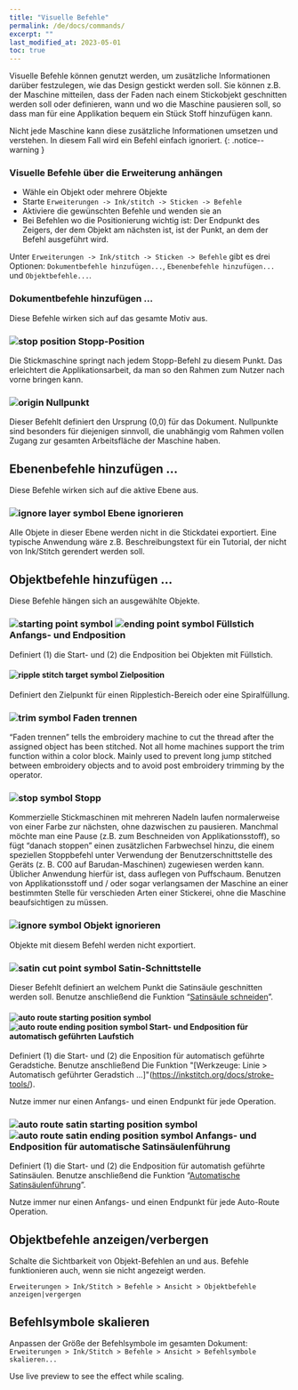 ```yaml
---
title: "Visuelle Befehle"
permalink: /de/docs/commands/
excerpt: ""
last_modified_at: 2023-05-01
toc: true
---
```

Visuelle Befehle können genutzt werden, um zusätzliche Informationen darüber festzulegen, wie das Design gestickt werden soll. Sie können z.B. der Maschine mitteilen, dass der Faden nach einem Stickobjekt geschnitten werden soll oder definieren, wann und wo die Maschine pausieren soll, so dass man für eine Applikation bequem ein Stück Stoff hinzufügen kann.

Nicht jede Maschine kann diese zusätzliche Informationen umsetzen und verstehen. In diesem Fall wird ein Befehl einfach ignoriert.
{: .notice--warning }

### Visuelle Befehle über die Erweiterung anhängen

* Wähle ein Objekt oder mehrere Objekte
* Starte `Erweiterungen -> Ink/stitch -> Sticken -> Befehle`
* Aktiviere die gewünschten Befehle und wenden sie an
* Bei Befehlen wo die Positionierung wichtig ist: Der Endpunkt des Zeigers, der dem Objekt am nächsten ist, ist der Punkt, an dem der Befehl ausgeführt wird.

Unter `Erweiterungen -> Ink/stitch -> Sticken -> Befehle` gibt es drei Optionen: `Dokumentbefehle hinzufügen...`, `Ebenenbefehle hinzufügen...` und `Objektbefehle...`.

### Dokumentbefehle hinzufügen ...

Diese Befehle wirken sich auf das gesamte Motiv aus.

### ![stop position](/assets/images/docs/visual-commands-stop-position.jpg) Stopp-Position

Die Stickmaschine springt nach jedem Stopp-Befehl zu diesem Punkt. Das erleichtert die Applikationsarbeit, da man so den Rahmen zum Nutzer nach vorne bringen kann.

### ![origin](/assets/images/docs/visual-commands-origin.jpg) Nullpunkt

Dieser Befehlt definiert den Ursprung (0,0) für das Dokument. Nullpunkte sind besonders für diejenigen sinnvoll, die unabhängig vom Rahmen vollen Zugang zur gesamten Arbeitsfläche der Maschine haben.

## Ebenenbefehle hinzufügen …

Diese Befehle wirken sich auf die aktive Ebene aus.

### ![ignore layer symbol](/assets/images/docs/visual-commands-ignore-layer.jpg) Ebene ignorieren

Alle Objete in dieser Ebene werden nicht in die Stickdatei exportiert. Eine typische Anwendung wäre z.B. Beschreibungstext für ein Tutorial, der nicht von Ink/Stitch gerendert werden soll.

## Objektbefehle hinzufügen …

Diese Befehle hängen sich an ausgewählte Objekte.

### ![starting point symbol](/assets/images/docs/visual-commands-start.jpg) ![ending point symbol](/assets/images/docs/visual-commands-end.jpg) Füllstich Anfangs- und Endposition

Definiert (1) die Start- und (2) die Endposition bei Objekten mit Füllstich.

#### ![ripple stitch target symbol](/assets/images/docs/visual-commands-ripple-target.png) Zielposition

Definiert den Zielpunkt für einen Ripplestich-Bereich oder eine Spiralfüllung.


### ![trim symbol](/assets/images/docs/visual-commands-trim.jpg) Faden trennen

“Faden trennen” tells the embroidery machine to cut the thread after the assigned object has been stitched. Not all home machines support the trim function within a color block. Mainly used to prevent long jump stitched between embroidery objects and to avoid post embroidery trimming by the operator.

### ![stop symbol](/assets/images/docs/visual-commands-stop.jpg) Stopp

Kommerzielle Stickmaschinen mit mehreren Nadeln laufen normalerweise von einer Farbe zur nächsten, ohne dazwischen zu pausieren. Manchmal möchte man eine Pause (z.B. zum Beschneiden von Applikationsstoff), so fügt “danach stoppen” einen zusätzlichen Farbwechsel hinzu, die einem speziellen Stoppbefehl unter Verwendung der Benutzerschnittstelle des Geräts (z. B. C00 auf Barudan-Maschinen) zugewiesen werden kann. Üblicher Anwendung hierfür ist, dass auflegen von Puffschaum. Benutzen von Applikationsstoff und / oder sogar verlangsamen der Maschine an einer bestimmten Stelle für verschieden Arten einer Stickerei, ohne die Maschine beaufsichtigen zu müssen.

### ![ignore symbol](/assets/images/docs/visual-commands-ignore.jpg) Objekt ignorieren

Objekte mit diesem Befehl werden nicht exportiert.

### ![satin cut point symbol](/assets/images/docs/visual-commands-satin-cut-point.jpg) Satin-Schnittstelle

Dieser Befehlt definiert an welchem Punkt die Satinsäule geschnitten werden soll. Benutze anschließend die Funktion “[Satinsäule schneiden](/de/docs/satin-tools/#satin-schnittstelle)”.

####  ![auto route starting position symbol](/assets/images/docs/visual-commands-auto-route-satin-stitch-start.jpg) ![auto route  ending position symbol](/assets/images/docs/visual-commands-auto-route-satin-stitch-end.jpg) Start- und Endposition für automatisch geführten Laufstich

Definiert (1) die Start- und (2) die Enposition für automatisch geführte Geradstiche. Benutze anschließend Die Funktion "[Werkzeuge: Linie > Automatisch geführter Geradstich ...]"(https://inkstitch.org/docs/stroke-tools/).

Nutze immer nur einen Anfangs- und einen Endpunkt für jede Operation.

###  ![auto route satin starting position symbol](/assets/images/docs/visual-commands-auto-route-satin-stitch-start.jpg) ![auto route satin ending position symbol](/assets/images/docs/visual-commands-auto-route-satin-stitch-end.jpg) Anfangs- und Endposition für automatische Satinsäulenführung

Definiert (1) die Start- und (2) die Endposition für automatish geführte Satinsäulen. Benutze anschließend die Funktion “[Automatische Satinsäulenführung](/de/docs/satin-tools/#automatische-satinsäulenführung)”.

Nutze immer nur einen Anfangs- und einen Endpunkt für jede Auto-Route Operation.

## Objektbefehle anzeigen/verbergen

Schalte die Sichtbarkeit von Objekt-Befehlen an und aus. Befehle funktionieren auch, wenn sie nicht angezeigt werden.

`Erweiterungen > Ink/Stitch > Befehle > Ansicht > Objektbefehle anzeigen|vergergen`

## Befehlsymbole skalieren

Anpassen der Größe der Befehlsymbole im gesamten Dokument: `Erweiterungen > Ink/Stitch > Befehle > Ansicht > Befehlsymbole skalieren...`

Use live preview to see the effect while scaling.

